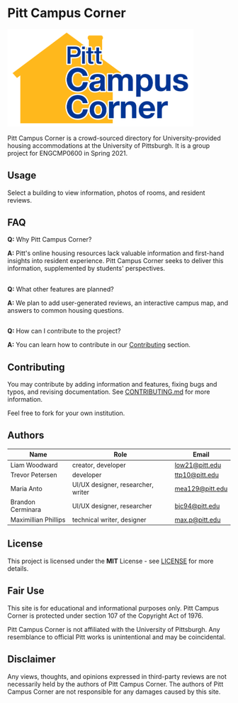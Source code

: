 # Pitt Campus Corner
<!--![Pitt Campus Corner logo](logo.png)-->
[<img src="logo.png" alt="PCC logo" width="420"/>](https://maxvp.github.io/pitt-campus-corner/)

Pitt Campus Corner is a crowd-sourced directory for University-provided housing accommodations at the University of Pittsburgh. It is a group project for ENGCMP0600 in Spring 2021.

## Usage
Select a building to view information, photos of rooms, and resident reviews.

## FAQ
**Q:** Why Pitt Campus Corner?

**A:** Pitt's online housing resources lack valuable information and first-hand insights into resident experience. Pitt Campus Corner seeks to deliver this information, supplemented by students' perspectives.
##

**Q:** What other features are planned?

**A:** We plan to add user-generated reviews, an interactive campus map, and answers to common housing questions.
##

**Q:** How can I contribute to the project?

**A:** You can learn how to contribute in our [Contributing](https://github.com/maxvp/pitt-campus-corner#contributing) section.

## Contributing
You may contribute by adding information and features, fixing bugs and typos, and revising documentation. See [CONTRIBUTING.md](https://github.com/maxvp/pitt-campus-corner/blob/main/CONTRIBUTING.md) for more information.

Feel free to fork for your own institution.

## Authors
| Name | Role | Email |
| ---- | ---- | ----- |
| Liam Woodward | creator, developer | low21@pitt.edu |
| Trevor Petersen | developer | ttp10@pitt.edu |
| Maria Anto | UI/UX designer, researcher, writer | mea129@pitt.edu |
| Brandon Cerminara | UI/UX designer, researcher | bjc94@pitt.edu |
| Maximillian Phillips | technical writer, designer | max.p@pitt.edu |

## License
This project is licensed under the **MIT** License - see [LICENSE](https://github.com/maxvp/pitt-campus-corner/blob/main/LICENSE) for more details.

## Fair Use
This site is for educational and informational purposes only. Pitt Campus Corner is protected under section 107 of the Copyright Act of 1976.

Pitt Campus Corner is not affiliated with the University of Pittsburgh. Any resemblance to official Pitt works is unintentional and may be coincidental.

## Disclaimer
Any views, thoughts, and opinions expressed in third-party reviews are not necessarily held by the authors of Pitt Campus Corner. The authors of Pitt Campus Corner are not responsible for any damages caused by this site.
